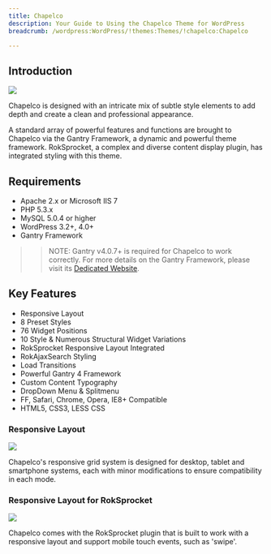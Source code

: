 ```yaml
---
title: Chapelco
description: Your Guide to Using the Chapelco Theme for WordPress
breadcrumb: /wordpress:WordPress/!themes:Themes/!chapelco:Chapelco

---
```


Introduction
-----

![][theme]

Chapelco is designed with an intricate mix of subtle style elements to add depth and create a clean and professional appearance.

A standard array of powerful features and functions are brought to Chapelco via the Gantry Framework, a dynamic and powerful theme framework. RokSprocket, a complex and diverse content display plugin, has integrated styling with this theme.

Requirements
-----
* Apache 2.x or Microsoft IIS 7
* PHP 5.3.x
* MySQL 5.0.4 or higher
* WordPress 3.2+, 4.0+
* Gantry Framework

>> NOTE: Gantry v4.0.7+ is required for Chapelco to work correctly. For more details on the Gantry Framework, please visit its [Dedicated Website][gantry].

Key Features
-----

* Responsive Layout
* 8 Preset Styles
* 76 Widget Positions
* 10 Style & Numerous Structural Widget Variations
* RokSprocket Responsive Layout Integrated
* RokAjaxSearch Styling
* Load Transitions
* Powerful Gantry 4 Framework
* Custom Content Typography
* DropDown Menu & Splitmenu
* FF, Safari, Chrome, Opera, IE8+ Compatible
* HTML5, CSS3, LESS CSS

### Responsive Layout

![][responsive]

Chapelco's responsive grid system is designed for desktop, tablet and smartphone systems, each with minor modifications to ensure compatibility in each mode.

### Responsive Layout for RokSprocket

![][sprocket]

Chapelco comes with the RokSprocket plugin that is built to work with a responsive layout and support mobile touch events, such as 'swipe'.

[gantry]: http://www.gantry-framework.org/
[gantry_install]: ../../start/gantry.md
[download]: http://www.rockettheme.com/wordpress-downloads/club/3516-Chapelco
[theme]: assets/chapelco2.jpeg
[responsive]: assets/responsive.jpg
[sprocket]: assets/roksprocket.jpg
[dropdown]: assets/dropdown.jpg